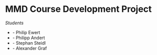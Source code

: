 # MMD Course Development Project

*Students*

- <ai21m003> - Philip Ewert
- <ai21m008> - Philipp Andert
- <ai21m023> - Stephan Steidl
- <ai21m025> - Alexander Graf

